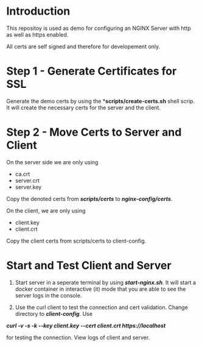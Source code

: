 # Introduction
This repositoy is used as demo for configuring an NGINX Server with http as well as https enabled.

All certs are self signed and therefore for developement only.

# Step 1 - Generate Certificates for SSL
Generate the demo certs by using the ***scripts/create-certs.sh** shell scrip. It will create the necessary certs for the server and the client.

# Step 2 - Move Certs to Server and Client
On the server side we are only using 
- ca.crt
- server.crt
- server.key

Copy the denoted certs from ***scripts/certs*** to ***nginx-config/certs***.

On the client, we are only using 
- client.key
- client.crt

Copy the client certs from scripts/certs to client-config.

# Start and Test Client and Server
1. Start server in a seperate terminal by using ***start-nginx.sh***. It will start a docker container in interactive (it) mode that you are able to see the server logs in the console.

2. Use the curl client to test the connection and cert validation. Change directory to ***client-config***. Use

***curl -v -s -k --key client.key --cert client.crt https://localhost***

for testing the connection. View logs of client and server.
